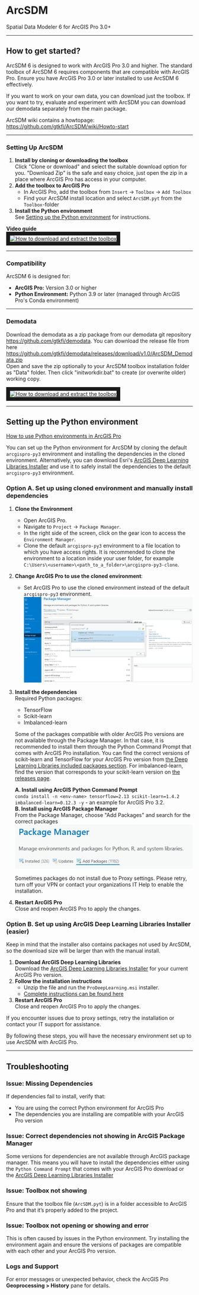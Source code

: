 # ArcSDM

Spatial Data Modeler 6 for ArcGIS Pro 3.0+

---

## How to get started?

ArcSDM 6 is designed to work with ArcGIS Pro 3.0 and higher. The standard toolbox of ArcSDM 6 requires components that are compatible with ArcGIS Pro. Ensure you have ArcGIS Pro 3.0 or later installed to use ArcSDM 6 effectively.

If you want to work on your own data, you can download just the toolbox. If you want to try, evaluate and experiment with ArcSDM you can download our demodata separately from the main package. <br>

ArcSDM wiki contains a howtopage: https://github.com/gtkfi/ArcSDM/wiki/Howto-start

---

### Setting Up ArcSDM
1. **Install by cloning or downloading the toolbox**<br>
    Click "Clone or download" and select the suitable download option for you. "Download Zip" is the safe and easy choice, just open the zip in a place where ArcGIS Pro has access in your computer.
2. **Add the toolbox to ArcGIS Pro**
    - In ArcGIS Pro, add the toolbox from `Insert` -> `Toolbox` -> `Add Toolbox`
    - Find your ArcSDM install location and select `ArcSDM.pyt` from the `Toolbox`-folder
3. **Install the Python environment**<br>
    See [Setting up the Python environment](#setting-up-the-python-environment) for instructions.

**Video guide**<br>
<a href="http://www.youtube.com/watch?feature=player_embedded&v=w-EAv2A2jOM
" target="_blank"><img src="http://img.youtube.com/vi/w-EAv2A2jOM/0.jpg" 
alt="How to download and extract the toolbox" width="240" height="180" border="10" /></a>

---

### Compatibility
ArcSDM 6 is designed for:
- **ArcGIS Pro:** Version 3.0 or higher
- **Python Environment:** Python 3.9 or later (managed through ArcGIS Pro's Conda environment)

---

### Demodata <br>
Download the demodata as a zip package from our demodata git repository https://github.com/gtkfi/demodata. You can download the release file from here https://github.com/gtkfi/demodata/releases/download/v1.0/ArcSDM_Demodata.zip <br>
Open and save the zip optionally to your ArcSDM toolbox installation folder as "Data" folder. Then click "initworkdir.bat" to create (or overwrite older) working copy. <br>

<a href="http://www.youtube.com/watch?feature=player_embedded&v=4rU1oDqEUrQ
" target="_blank"><img src="http://img.youtube.com/vi/4rU1oDqEUrQ/0.jpg" 
alt="How to download and extract the toolbox" width="240" height="180" border="10" /></a>

---

## Setting up the Python environment
[How to use Python environments in ArcGIS Pro](https://pro.arcgis.com/en/pro-app/latest/arcpy/get-started/activate-an-environment.htm)

You can set up the Python environment for ArcSDM by cloning the default `arcgispro-py3` environment and installing the dependencies in the cloned environment.
Alternatively, you can download Esri's [ArcGIS Deep Learning Libraries Installer](https://github.com/Esri/deep-learning-frameworks) and use it to safely install the dependencies to the default `arcgispro-py3` environment.

### Option A. Set up using cloned environment and manually install dependencies
1. **Clone the Environment**
    - Open ArcGIS Pro.
    - Navigate to `Project` -> `Package Manager`.
    - In the right side of the screen, click on the gear icon to access the `Environment Manager`.
    - Clone the default `arcgispro-py3` environment to a file location to which you have access rights. It is recommended to clone the environment to a location inside your user folder, for example `C:\Users\<username>\<path_to_a_folder>\arcgispro-py3-clone`.

2. **Change ArcGIS Pro to use the cloned environment**:
    - Set ArcGIS Pro to use the cloned environment instead of the default `arcgispro-py3` environment.
    ![Using ArcSDM Python Environment](./img/use_arcsdm-py3-env.PNG)

3. **Install the dependencies**<br>
    Required Python packages:
    - TensorFlow
    - Scikit-learn
    - Imbalanced-learn

    Some of the packages compatible with older ArcGIS Pro versions are not available through the Package Manager. In that case, it is recommended to install them through the Python Command Prompt that comes with ArcGIS Pro installation. You can find the correct versions of scikit-learn and TensorFlow for your ArcGIS Pro version from [the Deep Learning Libraries included packages section](https://github.com/Esri/deep-learning-frameworks?tab=readme-ov-file#manifest-of-included-packages). For imbalanced-learn, find the version that corresponds to your scikit-learn version on [the releases page](https://github.com/scikit-learn-contrib/imbalanced-learn/releases).
    
    **A. Install using ArcGIS Python Command Prompt**<br>
        `conda install -n <env-name> tensorflow=2.13 scikit-learn=1.4.2 imbalanced-learn=0.12.3 -y` - an example for ArcGIS Pro 3.2.<br>
    **B. Install using ArcGIS Package Manager**<br>
        From the Package Manager, choose "Add Packages" and search for the correct packages<br>
        ![Add Packages to ArcSDM Python Environment](./img/add_packages_arcsdm_py3_env.PNG)

    Sometimes packages do not install due to Proxy settings. Please retry, turn off your VPN or contact your organizations IT Help to enable the installation.

4. **Restart ArcGIS Pro**<br>
    Close and reopen ArcGIS Pro to apply the changes.

### Option B. Set up using ArcGIS Deep Learning Libraries Installer (easier)
Keep in mind that the installer also contains packages not used by ArcSDM, so the download size will be larger than with the manual install.

1. **Download ArcGIS Deep Learning Libraries**<br>
    Download the [ArcGIS Deep Learning Libraries Installer](https://github.com/Esri/deep-learning-frameworks#download) for your current ArcGIS Pro version.
2. **Follow the installation instructions**
    - Unzip the file and run the `ProDeepLearning.msi` installer.
    - [Complete instructions can be found here](https://github.com/Esri/deep-learning-frameworks#installation)
3. **Restart ArcGIS Pro**<br>
    Close and reopen ArcGIS Pro to apply the changes.

If you encounter issues due to proxy settings, retry the installation or contact your IT support for assistance.

By following these steps, you will have the necessary environment set up to use ArcSDM with ArcGIS Pro.

---

## Troubleshooting

### Issue: Missing Dependencies
If dependencies fail to install, verify that:
- You are using the correct Python environment for ArcGIS Pro 
- The dependencies you are installing are compatible with your ArcGIS Pro version

### Issue: Correct dependencies not showing in ArcGIS Package Manager
Some versions for dependencies are not available through ArcGIS package manager.
This means you will have to install the dependencies either using the `Python Command Prompt` that comes with your ArcGIS Pro download or the [ArcGIS Deep Learning Libraries Installer](https://github.com/Esri/deep-learning-frameworks)

### Issue: Toolbox not showing
Ensure that the toolbox file (`ArcSDM.pyt`) is in a folder accessible to ArcGIS Pro and that it’s properly added to the project.

### Issue: Toolbox not opening or showing and error
This is often caused by issues in the Python environment. Try installing the environment again and ensure the versions of packages are compatible with each other and your ArcGIS Pro version.

### Logs and Support
For error messages or unexpected behavior, check the ArcGIS Pro **Geoprocessing > History** pane for details.
